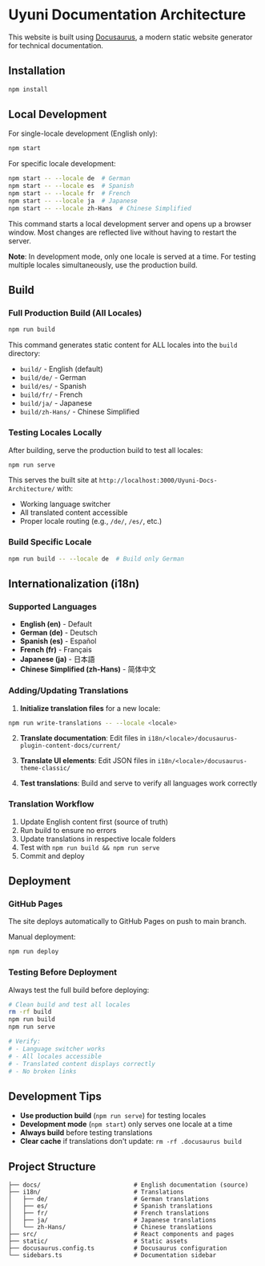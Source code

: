 # Uyuni Documentation Architecture

This website is built using [Docusaurus](https://docusaurus.io/), a modern static website generator for technical documentation.

## Installation

```bash
npm install
```

## Local Development

For single-locale development (English only):

```bash
npm start
```

For specific locale development:

```bash
npm start -- --locale de  # German
npm start -- --locale es  # Spanish
npm start -- --locale fr  # French
npm start -- --locale ja  # Japanese
npm start -- --locale zh-Hans  # Chinese Simplified
```

This command starts a local development server and opens up a browser window. Most changes are reflected live without having to restart the server.

**Note**: In development mode, only one locale is served at a time. For testing multiple locales simultaneously, use the production build.

## Build

### Full Production Build (All Locales)

```bash
npm run build
```

This command generates static content for ALL locales into the `build` directory:
- `build/` - English (default)
- `build/de/` - German
- `build/es/` - Spanish  
- `build/fr/` - French
- `build/ja/` - Japanese
- `build/zh-Hans/` - Chinese Simplified

### Testing Locales Locally

After building, serve the production build to test all locales:

```bash
npm run serve
```

This serves the built site at `http://localhost:3000/Uyuni-Docs-Architecture/` with:
- Working language switcher
- All translated content accessible
- Proper locale routing (e.g., `/de/`, `/es/`, etc.)

### Build Specific Locale

```bash
npm run build -- --locale de  # Build only German
```

## Internationalization (i18n)

### Supported Languages

- **English (en)** - Default
- **German (de)** - Deutsch  
- **Spanish (es)** - Español
- **French (fr)** - Français
- **Japanese (ja)** - 日本語
- **Chinese Simplified (zh-Hans)** - 简体中文

### Adding/Updating Translations

1. **Initialize translation files** for a new locale:
```bash
npm run write-translations -- --locale <locale>
```

2. **Translate documentation**: Edit files in `i18n/<locale>/docusaurus-plugin-content-docs/current/`

3. **Translate UI elements**: Edit JSON files in `i18n/<locale>/docusaurus-theme-classic/`

4. **Test translations**: Build and serve to verify all languages work correctly

### Translation Workflow

1. Update English content first (source of truth)
2. Run build to ensure no errors
3. Update translations in respective locale folders
4. Test with `npm run build && npm run serve`
5. Commit and deploy

## Deployment

### GitHub Pages

The site deploys automatically to GitHub Pages on push to main branch.

Manual deployment:

```bash
npm run deploy
```

### Testing Before Deployment

Always test the full build before deploying:

```bash
# Clean build and test all locales
rm -rf build
npm run build
npm run serve

# Verify:
# - Language switcher works
# - All locales accessible
# - Translated content displays correctly
# - No broken links
```

## Development Tips

- **Use production build** (`npm run serve`) for testing locales
- **Development mode** (`npm start`) only serves one locale at a time
- **Always build** before testing translations
- **Clear cache** if translations don't update: `rm -rf .docusaurus build`

## Project Structure

```
├── docs/                          # English documentation (source)
├── i18n/                          # Translations
│   ├── de/                        # German translations
│   ├── es/                        # Spanish translations
│   ├── fr/                        # French translations
│   ├── ja/                        # Japanese translations
│   └── zh-Hans/                   # Chinese translations
├── src/                           # React components and pages
├── static/                        # Static assets
├── docusaurus.config.ts           # Docusaurus configuration
└── sidebars.ts                    # Documentation sidebar
